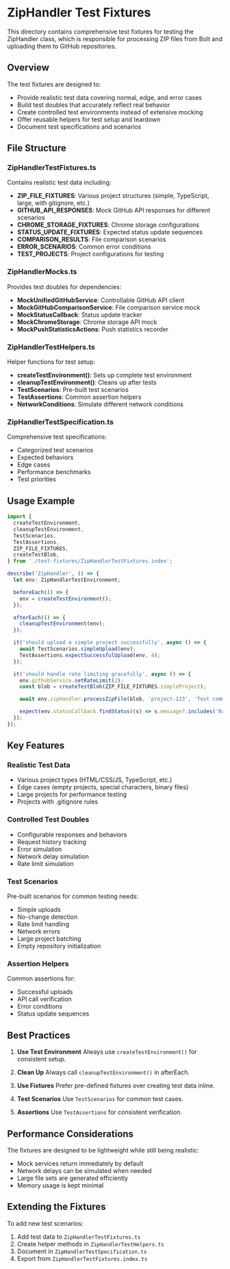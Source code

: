 # ZipHandler Test Fixtures

This directory contains comprehensive test fixtures for testing the ZipHandler class, which is responsible for processing ZIP files from Bolt and uploading them to GitHub repositories.

## Overview

The test fixtures are designed to:

- Provide realistic test data covering normal, edge, and error cases
- Build test doubles that accurately reflect real behavior
- Create controlled test environments instead of extensive mocking
- Offer reusable helpers for test setup and teardown
- Document test specifications and scenarios

## File Structure

### ZipHandlerTestFixtures.ts

Contains realistic test data including:

- **ZIP_FILE_FIXTURES**: Various project structures (simple, TypeScript, large, with gitignore, etc.)
- **GITHUB_API_RESPONSES**: Mock GitHub API responses for different scenarios
- **CHROME_STORAGE_FIXTURES**: Chrome storage configurations
- **STATUS_UPDATE_FIXTURES**: Expected status update sequences
- **COMPARISON_RESULTS**: File comparison scenarios
- **ERROR_SCENARIOS**: Common error conditions
- **TEST_PROJECTS**: Project configurations for testing

### ZipHandlerMocks.ts

Provides test doubles for dependencies:

- **MockUnifiedGitHubService**: Controllable GitHub API client
- **MockGitHubComparisonService**: File comparison service mock
- **MockStatusCallback**: Status update tracker
- **MockChromeStorage**: Chrome storage API mock
- **MockPushStatisticsActions**: Push statistics recorder

### ZipHandlerTestHelpers.ts

Helper functions for test setup:

- **createTestEnvironment()**: Sets up complete test environment
- **cleanupTestEnvironment()**: Cleans up after tests
- **TestScenarios**: Pre-built test scenarios
- **TestAssertions**: Common assertion helpers
- **NetworkConditions**: Simulate different network conditions

### ZipHandlerTestSpecification.ts

Comprehensive test specifications:

- Categorized test scenarios
- Expected behaviors
- Edge cases
- Performance benchmarks
- Test priorities

## Usage Example

```typescript
import {
  createTestEnvironment,
  cleanupTestEnvironment,
  TestScenarios,
  TestAssertions,
  ZIP_FILE_FIXTURES,
  createTestBlob,
} from './test-fixtures/ZipHandlerTestFixtures.index';

describe('ZipHandler', () => {
  let env: ZipHandlerTestEnvironment;

  beforeEach(() => {
    env = createTestEnvironment();
  });

  afterEach(() => {
    cleanupTestEnvironment(env);
  });

  it('should upload a simple project successfully', async () => {
    await TestScenarios.simpleUpload(env);
    TestAssertions.expectSuccessfulUpload(env, 4);
  });

  it('should handle rate limiting gracefully', async () => {
    env.githubService.setRateLimit(2);
    const blob = createTestBlob(ZIP_FILE_FIXTURES.simpleProject);

    await env.zipHandler.processZipFile(blob, 'project-123', 'Test commit');

    expect(env.statusCallback.findStatus((s) => s.message?.includes('Rate limit'))).toBeDefined();
  });
});
```

## Key Features

### Realistic Test Data

- Various project types (HTML/CSS/JS, TypeScript, etc.)
- Edge cases (empty projects, special characters, binary files)
- Large projects for performance testing
- Projects with .gitignore rules

### Controlled Test Doubles

- Configurable responses and behaviors
- Request history tracking
- Error simulation
- Network delay simulation
- Rate limit simulation

### Test Scenarios

Pre-built scenarios for common testing needs:

- Simple uploads
- No-change detection
- Rate limit handling
- Network errors
- Large project batching
- Empty repository initialization

### Assertion Helpers

Common assertions for:

- Successful uploads
- API call verification
- Error conditions
- Status update sequences

## Best Practices

1. **Use Test Environment**
   Always use `createTestEnvironment()` for consistent setup.

2. **Clean Up**
   Always call `cleanupTestEnvironment()` in afterEach.

3. **Use Fixtures**
   Prefer pre-defined fixtures over creating test data inline.

4. **Test Scenarios**
   Use `TestScenarios` for common test cases.

5. **Assertions**
   Use `TestAssertions` for consistent verification.

## Performance Considerations

The fixtures are designed to be lightweight while still being realistic:

- Mock services return immediately by default
- Network delays can be simulated when needed
- Large file sets are generated efficiently
- Memory usage is kept minimal

## Extending the Fixtures

To add new test scenarios:

1. Add test data to `ZipHandlerTestFixtures.ts`
2. Create helper methods in `ZipHandlerTestHelpers.ts`
3. Document in `ZipHandlerTestSpecification.ts`
4. Export from `ZipHandlerTestFixtures.index.ts`
